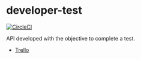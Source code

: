 # developer-test

[![CircleCI](https://circleci.com/gh/pedroandrades/developer-test/tree/master.svg?style=svg)](https://circleci.com/gh/pedroandrades/developer-test/tree/master)

API developed with the objective to complete a test.


* [Trello](https://trello.com/b/B3BK1KXI/teste-desenvolvedor)
